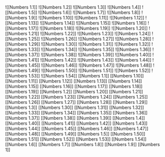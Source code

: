 ![[Numbers 1.1]]
![[Numbers 1.2]]
![[Numbers 1.3]]
![[Numbers 1.4]]
![[Numbers 1.5]]
![[Numbers 1.6]]
![[Numbers 1.7]]
![[Numbers 1.8]]
![[Numbers 1.9]]
![[Numbers 1.10]]
![[Numbers 1.11]]
![[Numbers 1.12]]
![[Numbers 1.13]]
![[Numbers 1.14]]
![[Numbers 1.15]]
![[Numbers 1.16]]
![[Numbers 1.17]]
![[Numbers 1.18]]
![[Numbers 1.19]]
![[Numbers 1.20]]
![[Numbers 1.21]]
![[Numbers 1.22]]
![[Numbers 1.23]]
![[Numbers 1.24]]
![[Numbers 1.25]]
![[Numbers 1.26]]
![[Numbers 1.27]]
![[Numbers 1.28]]
![[Numbers 1.29]]
![[Numbers 1.30]]
![[Numbers 1.31]]
![[Numbers 1.32]]
![[Numbers 1.33]]
![[Numbers 1.34]]
![[Numbers 1.35]]
![[Numbers 1.36]]
![[Numbers 1.37]]
![[Numbers 1.38]]
![[Numbers 1.39]]
![[Numbers 1.40]]
![[Numbers 1.41]]
![[Numbers 1.42]]
![[Numbers 1.43]]
![[Numbers 1.44]]
![[Numbers 1.45]]
![[Numbers 1.46]]
![[Numbers 1.47]]
![[Numbers 1.48]]
![[Numbers 1.49]]
![[Numbers 1.50]]
![[Numbers 1.51]]
![[Numbers 1.52]]
![[Numbers 1.53]]
![[Numbers 1.54]]
[[Numbers 1.1]]
[[Numbers 1.10]]
[[Numbers 1.11]]
[[Numbers 1.12]]
[[Numbers 1.13]]
[[Numbers 1.14]]
[[Numbers 1.15]]
[[Numbers 1.16]]
[[Numbers 1.17]]
[[Numbers 1.18]]
[[Numbers 1.19]]
[[Numbers 1.2]]
[[Numbers 1.20]]
[[Numbers 1.21]]
[[Numbers 1.22]]
[[Numbers 1.23]]
[[Numbers 1.24]]
[[Numbers 1.25]]
[[Numbers 1.26]]
[[Numbers 1.27]]
[[Numbers 1.28]]
[[Numbers 1.29]]
[[Numbers 1.3]]
[[Numbers 1.30]]
[[Numbers 1.31]]
[[Numbers 1.32]]
[[Numbers 1.33]]
[[Numbers 1.34]]
[[Numbers 1.35]]
[[Numbers 1.36]]
[[Numbers 1.37]]
[[Numbers 1.38]]
[[Numbers 1.39]]
[[Numbers 1.4]]
[[Numbers 1.40]]
[[Numbers 1.41]]
[[Numbers 1.42]]
[[Numbers 1.43]]
[[Numbers 1.44]]
[[Numbers 1.45]]
[[Numbers 1.46]]
[[Numbers 1.47]]
[[Numbers 1.48]]
[[Numbers 1.49]]
[[Numbers 1.5]]
[[Numbers 1.50]]
[[Numbers 1.51]]
[[Numbers 1.52]]
[[Numbers 1.53]]
[[Numbers 1.54]]
[[Numbers 1.6]]
[[Numbers 1.7]]
[[Numbers 1.8]]
[[Numbers 1.9]]
[[Numbers 1]]
